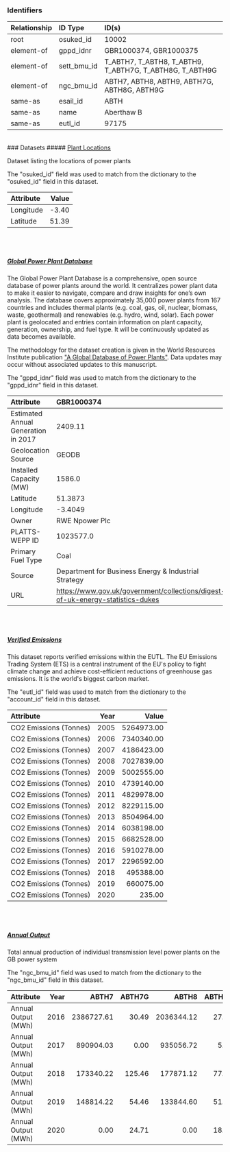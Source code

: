 ### Identifiers

| Relationship   | ID Type     | ID(s)                                                   |
|:---------------|:------------|:--------------------------------------------------------|
| root           | osuked_id   | 10002                                                   |
| element-of     | gppd_idnr   | GBR1000374, GBR1000375                                  |
| element-of     | sett_bmu_id | T_ABTH7, T_ABTH8, T_ABTH9, T_ABTH7G, T_ABTH8G, T_ABTH9G |
| element-of     | ngc_bmu_id  | ABTH7, ABTH8, ABTH9, ABTH7G, ABTH8G, ABTH9G             |
| same-as        | esail_id    | ABTH                                                    |
| same-as        | name        | Aberthaw B                                              |
| same-as        | eutl_id     | 97175                                                   |

<br>
### Datasets
##### <a href="https://raw.githubusercontent.com/OSUKED/Dictionary-Datasets/main/datasets/plant-locations/datapackage.json">Plant Locations</a>

Dataset listing the locations of power plants

The "osuked_id" field was used to match from the dictionary to the "osuked_id" field in this dataset.

| Attribute   |   Value |
|:------------|--------:|
| Longitude   |   -3.40 |
| Latitude    |   51.39 |

<br><br>
##### <a href="https://raw.githubusercontent.com/OSUKED/Dictionary-Datasets/main/datasets/global-power-plant-database/datapackage.json">Global Power Plant Database</a>

The Global Power Plant Database is a comprehensive, open source database of power plants around the world. It centralizes power plant data to make it easier to navigate, compare and draw insights for one’s own analysis. The database covers approximately 35,000 power plants from 167 countries and includes thermal plants (e.g. coal, gas, oil, nuclear, biomass, waste, geothermal) and renewables (e.g. hydro, wind, solar). Each power plant is geolocated and entries contain information on plant capacity, generation, ownership, and fuel type. It will be continuously updated as data becomes available. 

The methodology for the dataset creation is given in the World Resources Institute publication ["A Global Database of Power Plants"](https://www.wri.org/research/global-database-power-plants). Data updates may occur without associated updates to this manuscript.

The "gppd_idnr" field was used to match from the dictionary to the "gppd_idnr" field in this dataset.

| Attribute                           | GBR1000374                                                                     | GBR1000375                                                                     |
|:------------------------------------|:-------------------------------------------------------------------------------|:-------------------------------------------------------------------------------|
| Estimated Annual Generation in 2017 | 2409.11                                                                        | 236.64                                                                         |
| Geolocation Source                  | GEODB                                                                          | CARMA                                                                          |
| Installed Capacity (MW)             | 1586.0                                                                         | 51.0                                                                           |
| Latitude                            | 51.3873                                                                        | 51.3875                                                                        |
| Longitude                           | -3.4049                                                                        | -3.4068                                                                        |
| Owner                               | RWE Npower Plc                                                                 | RWE Npower Plc                                                                 |
| PLATTS-WEPP ID                      | 1023577.0                                                                      | NaN                                                                            |
| Primary Fuel Type                   | Coal                                                                           | Gas                                                                            |
| Source                              | Department for Business Energy & Industrial Strategy                           | Department for Business Energy & Industrial Strategy                           |
| URL                                 | https://www.gov.uk/government/collections/digest-of-uk-energy-statistics-dukes | https://www.gov.uk/government/collections/digest-of-uk-energy-statistics-dukes |

<br><br>
##### <a href="https://raw.githubusercontent.com/OSUKED/Dictionary-Datasets/main/datasets/verified-emissions/datapackage.json">Verified Emissions</a>

This dataset reports verified emissions within the EUTL. The EU Emissions Trading System (ETS) is a central instrument of the EU's policy to fight climate change and achieve cost-efficient reductions of greenhouse gas emissions. It is the world's biggest carbon market.

The "eutl_id" field was used to match from the dictionary to the "account_id" field in this dataset.

| Attribute              |   Year |      Value |
|:-----------------------|-------:|-----------:|
| CO2 Emissions (Tonnes) |   2005 | 5264973.00 |
| CO2 Emissions (Tonnes) |   2006 | 7340340.00 |
| CO2 Emissions (Tonnes) |   2007 | 4186423.00 |
| CO2 Emissions (Tonnes) |   2008 | 7027839.00 |
| CO2 Emissions (Tonnes) |   2009 | 5002555.00 |
| CO2 Emissions (Tonnes) |   2010 | 4739140.00 |
| CO2 Emissions (Tonnes) |   2011 | 4829978.00 |
| CO2 Emissions (Tonnes) |   2012 | 8229115.00 |
| CO2 Emissions (Tonnes) |   2013 | 8504964.00 |
| CO2 Emissions (Tonnes) |   2014 | 6038198.00 |
| CO2 Emissions (Tonnes) |   2015 | 6682528.00 |
| CO2 Emissions (Tonnes) |   2016 | 5910278.00 |
| CO2 Emissions (Tonnes) |   2017 | 2296592.00 |
| CO2 Emissions (Tonnes) |   2018 |  495388.00 |
| CO2 Emissions (Tonnes) |   2019 |  660075.00 |
| CO2 Emissions (Tonnes) |   2020 |     235.00 |

<br><br>
##### <a href="https://raw.githubusercontent.com/OSUKED/Dictionary-Datasets/main/datasets/annual-output/datapackage.json">Annual Output</a>

Total annual production of individual transmission level power plants on the GB power system

The "ngc_bmu_id" field was used to match from the dictionary to the "ngc_bmu_id" field in this dataset.

| Attribute           |   Year |      ABTH7 |   ABTH7G |      ABTH8 |   ABTH8G |      ABTH9 |   ABTH9G |
|:--------------------|-------:|-----------:|---------:|-----------:|---------:|-----------:|---------:|
| Annual Output (MWh) |   2016 | 2386727.61 |    30.49 | 2036344.12 |    27.31 | 2476881.29 |    30.24 |
| Annual Output (MWh) |   2017 |  890904.03 |     0.00 |  935056.72 |     5.31 |  877525.08 |    24.54 |
| Annual Output (MWh) |   2018 |  173340.22 |   125.46 |  177871.12 |    77.42 |  179066.76 |    81.57 |
| Annual Output (MWh) |   2019 |  148814.22 |    54.46 |  133844.60 |    51.56 |  435824.00 |    62.01 |
| Annual Output (MWh) |   2020 |       0.00 |    24.71 |       0.00 |    18.63 |       0.00 |    26.41 |
